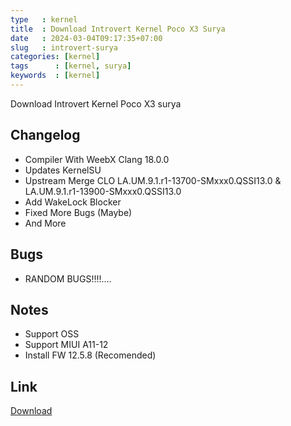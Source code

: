 ```yaml
---
type   : kernel
title  : Download Introvert Kernel Poco X3 Surya
date   : 2024-03-04T09:17:35+07:00
slug   : introvert-surya
categories: [kernel]
tags      : [kernel, surya]
keywords  : [kernel]
---
```


Download Introvert Kernel Poco X3 surya


## Changelog
- Compiler With WeebX Clang 18.0.0
- Updates KernelSU
- Upstream Merge CLO LA.UM.9.1.r1-13700-SMxxx0.QSSI13.0 & LA.UM.9.1.r1-13900-SMxxx0.QSSI13.0
- Add WakeLock Blocker
- Fixed More Bugs (Maybe)
- And More

## Bugs
- RANDOM BUGS!!!!....

## Notes
- Support OSS
- Support MIUI A11-12
- Install FW 12.5.8 (Recomended)

## Link

[Download](https://github.com/syahiddrakness/Kernel-Introvert)

